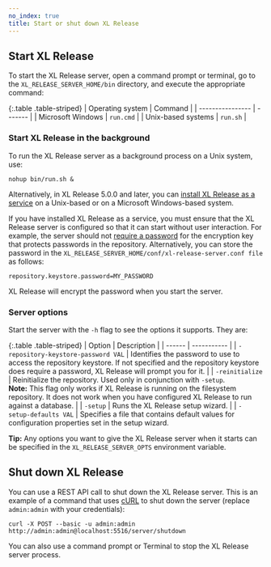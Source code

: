 ```yaml
---
no_index: true
title: Start or shut down XL Release
---
```

## Start XL Release

To start the XL Release server, open a command prompt or terminal, go to the `XL_RELEASE_SERVER_HOME/bin` directory, and execute the appropriate command:

{:.table .table-striped}
| Operating system | Command |
| ---------------- | ------- |
| Microsoft Windows | `run.cmd` |
| Unix-based systems | `run.sh` |

### Start XL Release in the background

To run the XL Release server as a background process on a Unix system, use:

    nohup bin/run.sh &

Alternatively, in XL Release 5.0.0 and later, you can [install XL Release as a service](/xl-release/how-to/install-xl-release-as-a-service.html) on a Unix-based or on a Microsoft Windows-based system.

If you have installed XL Release as a service, you must ensure that the XL Release server is configured so that it can start without user interaction. For example, the server should not [require a password](/xl-release/how-to/install-xl-release.html#step-4-provide-a-password-for-the-encryption-key) for the encryption key that protects passwords in the repository. Alternatively, you can store the password in the `XL_RELEASE_SERVER_HOME/conf/xl-release-server.conf file` as follows:

    repository.keystore.password=MY_PASSWORD

XL Release will encrypt the password when you start the server.

### Server options

Start the server with the `-h` flag to see the options it supports. They are:

{:.table .table-striped}
| Option | Description |
| ------ | ----------- |
| `-repository-keystore-password VAL` | Identifies the password to use to access the repository keystore. If not specified and the repository keystore does require a password, XL Release will prompt you for it. |
| `-reinitialize` | Reinitialize the repository. Used only in conjunction with `-setup`.<br />**Note:** This flag only works if XL Release is running on the filesystem repository. It does not work when you have configured XL Release to run against a database. |
| `-setup` | Runs the XL Release setup wizard. |
| `-setup-defaults VAL` | Specifies a file that contains default values for configuration properties set in the setup wizard.

**Tip:** Any options you want to give the XL Release server when it starts can be specified in the `XL_RELEASE_SERVER_OPTS` environment variable.

## Shut down XL Release

You can use a REST API call to shut down the XL Release server. This is an example of a command that uses [cURL](http://curl.haxx.se/) to shut down the server (replace `admin:admin` with your credentials):

    curl -X POST --basic -u admin:admin http://admin:admin@localhost:5516/server/shutdown

You can also use a command prompt or Terminal to stop the XL Release server process.
